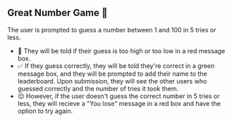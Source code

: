 ## Great Number Game 🎲

The user is prompted to guess a number between 1 and 100 in 5 tries or less. 
- 🚫 They will be told if their guess is too high or too low in a red message box. 
- ✅ If they guess correctly, they will be told they're correct in a green message box, and they will be prompted to add their name to the leaderboard. Upon submission, they will see the other users who guessed correctly and the number of tries it took them. 
- 😔 However, if the user doesn't guess the correct number in 5 tries or less, they will recieve a "You lose" message in a red box and have the option to try again. 
